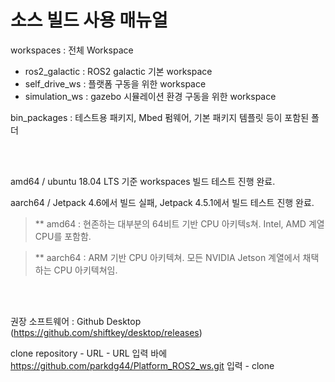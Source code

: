 소스 빌드 사용 매뉴얼
=================

workspaces : 전체 Workspace

- ros2_galactic : ROS2 galactic 기본 workspace
- self_drive_ws : 플랫폼 구동을 위한 workspace
- simulation_ws : gazebo 시뮬레이션 환경 구동을 위한 workspace

bin_packages : 테스트용 패키지, Mbed 펌웨어, 기본 패키지 템플릿 등이 포함된 폴더

<br/><br/>

amd64 / ubuntu 18.04 LTS 기준 workspaces 빌드 테스트 진행 완료.

aarch64 / Jetpack 4.6에서 빌드 실패, Jetpack 4.5.1에서 빌드 테스트 진행 완료.

>   ** amd64 : 현존하는 대부분의 64비트 기반 CPU 아키텍s쳐. Intel, AMD 계열 CPU를 포함함.

>   ** aarch64 : ARM 기반 CPU 아키텍쳐. 모든 NVIDIA Jetson 계열에서 채택하는 CPU 아키텍쳐임.

<br/><br/>

권장 소프트웨어 : Github Desktop (https://github.com/shiftkey/desktop/releases)

clone repository - URL - URL 입력 바에 https://github.com/parkdg44/Platform_ROS2_ws.git 입력 - clone

<br/>
